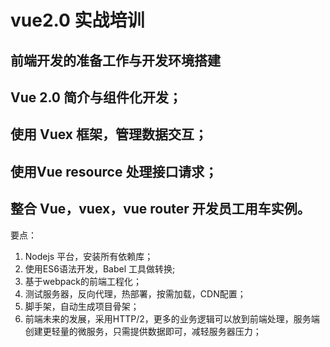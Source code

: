 # vue2.0 实战培训
## 前端开发的准备工作与开发环境搭建

## Vue 2.0 简介与组件化开发；
## 使用 Vuex 框架，管理数据交互；
## 使用Vue resource 处理接口请求；
## 整合 Vue，vuex，vue router 开发员工用车实例。
要点：
1. Nodejs 平台，安装所有依赖库；
2. 使用ES6语法开发，Babel 工具做转换;
3. 基于webpack的前端工程化；
4. 测试服务器，反向代理，热部署，按需加载，CDN配置；
5. 脚手架，自动生成项目骨架；
6. 前端未来的发展，采用HTTP/2，更多的业务逻辑可以放到前端处理，服务端创建更轻量的微服务，只需提供数据即可，减轻服务器压力；
